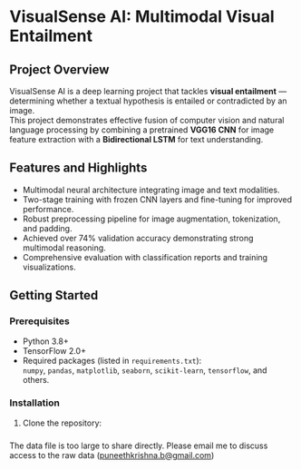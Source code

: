 # VisualSense AI: Multimodal Visual Entailment

## Project Overview
VisualSense AI is a deep learning project that tackles **visual entailment** — determining whether a textual hypothesis is entailed or contradicted by an image.  
This project demonstrates effective fusion of computer vision and natural language processing by combining a pretrained **VGG16 CNN** for image feature extraction with a **Bidirectional LSTM** for text understanding.  

## Features and Highlights
- Multimodal neural architecture integrating image and text modalities.
- Two-stage training with frozen CNN layers and fine-tuning for improved performance.
- Robust preprocessing pipeline for image augmentation, tokenization, and padding.
- Achieved over 74% validation accuracy demonstrating strong multimodal reasoning.
- Comprehensive evaluation with classification reports and training visualizations.

## Getting Started

### Prerequisites
- Python 3.8+
- TensorFlow 2.0+
- Required packages (listed in `requirements.txt`):  
  `numpy`, `pandas`, `matplotlib`, `seaborn`, `scikit-learn`, `tensorflow`, and others.

### Installation
1. Clone the repository:

###
The data file is too large to share directly. Please email me to discuss access to the raw data (puneethkrishna.b@gmail.com)
